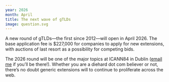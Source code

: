 ```yaml
---
year: 2026
month: April
title: The next wave of gTLDs
image: question.svg
---
```


A new round of gTLDs—the first since 2012—will open in April 2026. The base application fee is $227,000 for companies to apply for new extensions, with auctions of last resort as a possibility for competing bids.

The 2026 round will be one of the major topics at ICANN84 in Dublin ([email me](mailto:pete@dotcom.press) if you’ll be there!). Whether you are a diehard dot com believer or not, there’s no doubt generic extensions will to continue to proliferate across the web.
